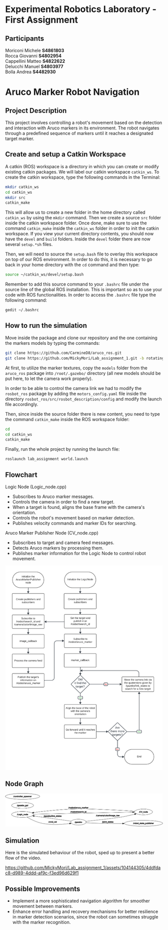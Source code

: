 Experimental Robotics Laboratory - First Assignment
======================================

Participants
-------------------------

Moriconi Michele **S4861803** <br>
Rocca Giovanni **S4802954** <br>
Cappellini Matteo **S4822622** <br>
Delucchi Manuel **S4803977** <br>
Bolla Andrea **S4482930**

Aruco Marker Robot Navigation
======================================

Project Description
-------------------------

This project involves controlling a robot's movement based on the detection and interaction with Aruco markers in its environment. The robot navigates through a predefined sequence of markers until it reaches a designated target marker.

Create and setup a Catkin Workspace
--------------------------------

A catkin (ROS) workspace is a directory in which you can create or modify existing catkin packages. We will label our catkin workspace `catkin_ws`. To create the catkin workspace, type the following commands in the Terminal:

```bash
mkdir catkin_ws
cd catkin_ws
mkdir src
catkin_make
```

This will allow us to create a new folder in the home directory called `catkin_ws` by using the `mkdir` command. Then we create a source `src` folder inside the catkin workspace folder. Once done, make sure to use the command `catkin_make` inside the `catkin_ws` folder in order to init the catkin workspace. If you view your current directory contents, you should now have the `devel` and `build` folders. Inside the `devel` folder there are now several `setup.*sh` files. 

Then, we will need to source the `setup.bash` file to overlay this workspace on top of our ROS environment. In order to do this, it is necessary to go back in your home directory with the `cd` command and then type:

```bash
source ~/catkin_ws/devel/setup.bash
```

Remember to add this source command to your `.bashrc` file under the source line of the global ROS installation. This is important so as to use your code with ROS functionalities. In order to access the `.bashrc` file type the following command:

```bash
gedit ~/.bashrc
```

How to run the simulation
-------------------------

Move inside the package and clone our repository and the one containing the markers models by typing the commands:

```bash
git clone https://github.com/CarmineD8/aruco_ros.git
git clone https://github.com/MickyMori/Lab_assignment_1.git -b rotating_camera
```

At first, to utilize the marker textures, copy the `models` folder from the `aruco_ros` package into `/root/.gazebo/` directory (all new models should be put here, to let the camera work properly).

In order to be able to control the camera link we had to modify the `rosbot_ros` package by adding the `motors_config.yaml` file inside the directory `rosbot_ros/src/rosbot_description/config` and modify the launch file accordingly.

Then, since inside the source folder there is new content, you need to type the command `catkin_make` inside the ROS workspace folder:

```bash
cd
cd catkin_ws
catkin_make
```

Finally, run the whole project by running the launch file:

```bash
roslaunch lab_assignment world.launch
```

Flowchart
-----------------------

Logic Node (Logic_node.cpp)
* Subscribes to Aruco marker messages.
* Controls the camera in order to find a new target.
* When a target is found, aligns the base frame with the camera's orientation.
* Controls the robot's movement based on marker detection.
* Publishes velocity commands and marker IDs for searching.

Aruco Marker Publisher Node (CV_node.cpp)
* Subscribes to target and camera feed messages.
* Detects Aruco markers by processing them.
* Publishes marker information for the Logic Node to control robot movement.

![Flowchart of the robot behaviour](lab_assignment/media/Flowchart_Rotating_camera.png)

Node Graph
-----------------------

![Rqt Graph](lab_assignment/media/rosgraph_rot.png)

Simulation
-----------------------

Here is the simulated behaviour of the robot, sped up to present a better flow of the video.

https://github.com/MickyMori/Lab_assignment_1/assets/104144305/4ddfdac8-d989-4ddd-af9c-f3ed96d629f1

Possible Improvements
-----------------------

* Implement a more sophisticated navigation algorithm for smoother movement between markers.
* Enhance error handling and recovery mechanisms for better resilience in marker detection scenarios, since the robot can sometimes struggle with the marker recognition.
